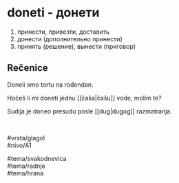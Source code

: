 # doneti - донети

1. принести, привезти, доставить
2. донести (дополнительно принести)
3. принять (решение), вынести (приговор)


## Rečenice

Doneli smo tortu na rođendan.

Hoćeš li mi doneti jednu [[čaša|čašu]] vode, molim te?

Sudija je doneo presudu posle [[dug|dugog]] razmatranja.

<br>

#vrsta/glagol  
#nivo/A1  

#tema/svakodnevica  
#tema/radnje  
#tema/hrana  
